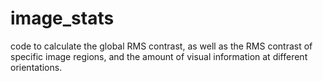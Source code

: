 # image_stats
code to calculate the global RMS contrast, as well as the RMS contrast of specific image regions, and the amount of visual information at different orientations.
